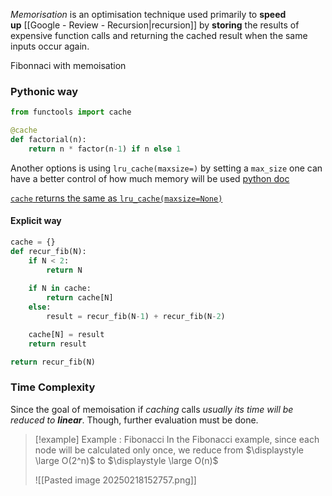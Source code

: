 *Memorisation* is an optimisation technique used primarily to **speed up** [[Google - Review - Recursion|recursion]] by **storing** the results of expensive function calls and returning the cached result when the same inputs occur again.

Fibonnaci with memoisation

### Pythonic way
```python
from functools import cache

@cache
def factorial(n):
	return n * factor(n-1) if n else 1
```

Another options is using `lru_cache(maxsize=)` by setting a `max_size`  one can have a better control of how much memory will be used [python doc](https://docs.python.org/3/library/functools.html#functools.lru_cache)

[`cache` returns the same as `lru_cache(maxsize=None)`](https://docs.python.org/3/library/functools.html#functools.cache)


#### Explicit way
```python
cache = {}
def recur_fib(N):
	if N < 2:
		return N
		
	if N in cache:
		return cache[N]
	else:
		result = recur_fib(N-1) + recur_fib(N-2)

	cache[N] = result
	return result

return recur_fib(N)
```


### Time Complexity
Since the goal of memoisation if *caching* calls *usually its time will be reduced to **linear***. Though, further evaluation must be done.

>[!example] Example : Fibonacci
>In the Fibonacci example, since each node will be calculated only once, we reduce from $\displaystyle \large O(2^n)$ to $\displaystyle \large O(n)$
>
>![[Pasted image 20250218152757.png]]

